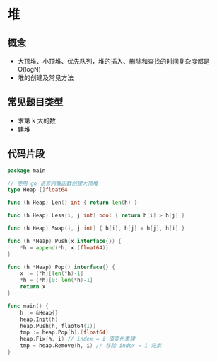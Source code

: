# 堆

## 概念

- 大顶堆、小顶堆、优先队列，堆的插入、删除和查找的时间复杂度都是O(logN)
- 堆的创建及常见方法

## 常见题目类型

- 求第 k 大的数
- 建堆

## 代码片段

```go
package main

// 使用 go 语言内置函数创建大顶堆
type Heap []float64

func (h Heap) Len() int { return len(h) }

func (h Heap) Less(i, j int) bool { return h[i] > h[j] }

func (h Heap) Swap(i, j int) { h[i], h[j] = h[j], h[i] }

func (h *Heap) Push(x interface{}) {
    *h = append(*h, x.(float64))
}

func (h *Heap) Pop() interface{} {
    x := (*h)[len(*h)-1]
    *h = (*h)[0: len(*h)-1]
    return x
}

func main() {
    h := &Heap{}
    heap.Init(h)
    heap.Push(h, flaot64(1))
    tmp := heap.Pop(h).(float64)
    heap.Fix(h, i) // index = i 值变化重建
    tmp = heap.Remove(h, i) // 移除 index = i 元素 
}
```
